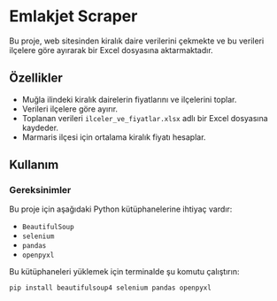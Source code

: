 # Emlakjet Scraper

Bu proje, web sitesinden kiralık daire verilerini çekmekte ve bu verileri ilçelere göre ayırarak bir Excel dosyasına aktarmaktadır.

## Özellikler

- Muğla ilindeki kiralık dairelerin fiyatlarını ve ilçelerini toplar.
- Verileri ilçelere göre ayırır.
- Toplanan verileri `ilceler_ve_fiyatlar.xlsx` adlı bir Excel dosyasına kaydeder.
- Marmaris ilçesi için ortalama kiralık fiyatı hesaplar.

## Kullanım

### Gereksinimler

Bu proje için aşağıdaki Python kütüphanelerine ihtiyaç vardır:

- `BeautifulSoup`
- `selenium`
- `pandas`
- `openpyxl`

Bu kütüphaneleri yüklemek için terminalde şu komutu çalıştırın:

```bash
pip install beautifulsoup4 selenium pandas openpyxl
